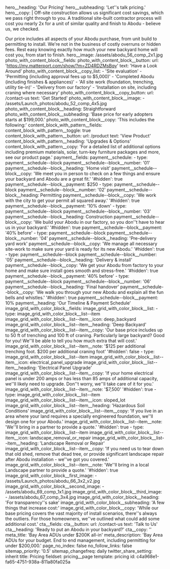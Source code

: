 hero__heading: 'Our Pricing'
hero__subheading: 'Let''s talk pricing.'
hero__copy: |
  Off-site construction allows us significant cost savings, which we pass right through to you. A traditional site-built contractor process will cost you nearly 2x for a unit of similar quality and finish to Abodu - believe us, we checked.
  
  Our price includes all aspects of your Abodu purchase, from unit build to permitting to install. We're not in the business of costly overruns or hidden fees. Rest easy knowing exactly how much your new backyard home will cost you, from start to finish.
hero__image: /assets/abodu_56_comp_2x1.jpg
photo_with_content_block__fields:
  photo_with_content_block__button:
    url: 'https://my.matterport.com/show/?m=ZD4RDZMsBqy'
    text: 'Have a Look Around'
  photo_with_content_block__copy_list:
    - 'Site evaluation'
    - 'Permitting (including approval fees up to $5,000)'
    - 'Completed Abodu (including finishes & appliances)'
    - 'All site work (foundation, trenching, utility tie-in)'
    - 'Delivery from our factory'
    - 'Installation on site, including craning where necessary'
  photo_with_content_block__copy_button:
    url: /contact-us
    text: 'Get Started'
  photo_with_content_block__image:
    - /assets/Launch_photos/abodu_52_comp_4x5.jpg
  photo_with_content_block__heading: Straightforward
  photo_with_content_block__subheading: 'Base price for early adopters starts at $199,000.'
  photo_with_content_block__copy: 'This includes the following:'
content_block_with_pattern__fields:
  content_block_with_pattern__toggle: true
  content_block_with_pattern__button:
    url: /product
    text: 'View Product'
  content_block_with_pattern__heading: 'Upgrades & Options'
  content_block_with_pattern__copy: 'For a detailed list of additional options including premium materials, solar, turn-key furniture packages and more, see our product page.'
payment__fields:
  payment__schedule:
    -
      type: payment__schedule--block
      payment__schedule--block__number: '01'
      payment__schedule--block__heading: 'Home visit'
      payment__schedule--block__copy: 'We meet you in person to check on a few things and ensure your backyard and Abodu are a great fit.'
      '#hidden': true
      payment__schedule--block__payment: $250
    -
      type: payment__schedule--block
      payment__schedule--block__number: '02'
      payment__schedule--block__heading: Permitting
      payment__schedule--block__copy: 'We work with the city to get your permit all squared away.'
      '#hidden': true
      payment__schedule--block__payment: '10% down'
    -
      type: payment__schedule--block
      payment__schedule--block__number: '03'
      payment__schedule--block__heading: Construction
      payment__schedule--block__copy: 'We build your Abodu in our factory, so you don''t have to hear us in your backyard.'
      '#hidden': true
      payment__schedule--block__payment: '40% before'
    -
      type: payment__schedule--block
      payment__schedule--block__number: '04'
      payment__schedule--block__heading: 'Pre-delivery yard work'
      payment__schedule--block__copy: 'We manage all necessary site-work to make sure your yard is ready for its new Abodu.'
      '#hidden': true
    -
      type: payment__schedule--block
      payment__schedule--block__number: '05'
      payment__schedule--block__heading: 'Delivery & install'
      payment__schedule--block__copy: 'We get your Abodu from factory to your home and make sure install goes smooth and stress-free.'
      '#hidden': true
      payment__schedule--block__payment: '40% before'
    -
      type: payment__schedule--block
      payment__schedule--block__number: '06'
      payment__schedule--block__heading: 'Final handover'
      payment__schedule--block__copy: 'We walk you through your new Abodu and explain all the fun bells and whistles.'
      '#hidden': true
      payment__schedule--block__payment: 10%
  payment__heading: 'Our Timeline & Payment Schedule'
image_grid_with_color_block__fields:
  image_grid_with_color_block__list:
    -
      type: image_grid_with_color_block__list--item
      image_grid_with_color_block__list--item__icon: deep_backyard
      image_grid_with_color_block__list--item__heading: 'Deep Backyard'
      image_grid_with_color_block__list--item__copy: 'Our base price includes up to 50 ft of trenching and 100 ft of craning. Particularly large backyard? Good for you! We''ll be able to tell you how much extra that will cost.'
      image_grid_with_color_block__list--item__note: '$125 per additional trenching foot. $200 per additional craning foot'
      '#hidden': false
    -
      type: image_grid_with_color_block__list--item
      image_grid_with_color_block__list--item__icon: electrical_panel_upgrade
      image_grid_with_color_block__list--item__heading: 'Electrical Panel Upgrade'
      image_grid_with_color_block__list--item__copy: 'If your home electrical panel is under 200 amps or has less than 85 amps of additional capacity, we''ll likely need to upgrade. Don''t worry, we''ll take care of it for you.'
      image_grid_with_color_block__list--item__note: '$7,500'
      '#hidden': true
    -
      type: image_grid_with_color_block__list--item
      image_grid_with_color_block__list--item__icon: sloped_lot
      image_grid_with_color_block__list--item__heading: 'Hazardous Soil Conditions'
      image_grid_with_color_block__list--item__copy: 'If you live in an area where your land requires a specially engineered foundation, we''ll design one for your Abodu.'
      image_grid_with_color_block__list--item__note: 'We''ll bring in a partner to provide a quote.'
      '#hidden': true
    -
      type: image_grid_with_color_block__list--item
      image_grid_with_color_block__list--item__icon: landscape_removal_or_repair
      image_grid_with_color_block__list--item__heading: 'Landscape Removal or Repair'
      image_grid_with_color_block__list--item__copy: 'If you need us to tear down that old shed, remove that dead tree, or provide significant landscape repair after Abodu installation - we''ve got you covered.'
      image_grid_with_color_block__list--item__note: 'We''ll bring in a local Landscape partner to provide a quote.'
      '#hidden': true
  image_grid_with_color_block__first_image:
    - /assets/Launch_photos/abodu_66_3x2_v2.jpg
  image_grid_with_color_block__second_image:
    - /assets/abodu_69_comp_1x1.jpg
  image_grid_with_color_block__third_image:
    - /assets/abodu_67_comp_3x4.jpg
  image_grid_with_color_block__heading: 'For transparency''s sake'
  image_grid_with_color_block__subheading: 'A few things that increase cost:'
  image_grid_with_color_block__copy: 'While our base pricing covers the vast majority of install scenarios, there''s always the outliers. For those homeowners, we''ve outlined what could add some additional cost.'
cta__fields:
  cta__button:
    url: /contact-us
    text: 'Talk to Us'
  cta__heading: 'Ready to put an Abodu in your backyard?'
  cta__copy: ''
meta_title: 'Bay Area ADUs under $200K all-in'
meta_description: 'Bay Area ADUs for your budget. End to end management, including permitting for under $200,000.'
page_no_index: false
no_follow_links: false
sitemap_priority: '0.5'
sitemap_changefreq: daily
twitter_share_setting: inherit
title: Pricing
fieldset: pricing__page
template: pricing
id: c4a968e1-fa65-4751-938a-811a80fa025a
